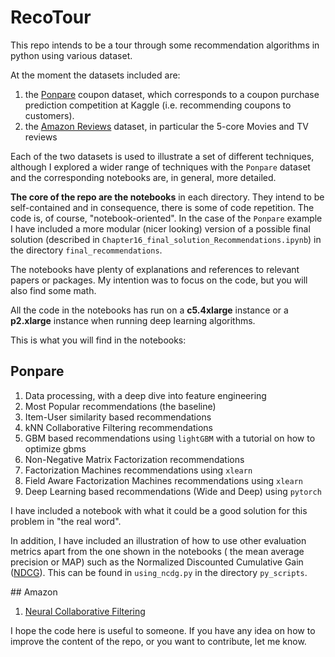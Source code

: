 # RecoTour

This repo intends to be a tour through some recommendation algorithms in
python using various dataset.

At the moment the datasets included are:

1. the [Ponpare](https://www.kaggle.com/c/coupon-purchase-prediction) coupon dataset,
which corresponds to a coupon purchase prediction competition at Kaggle (i.e.
recommending coupons to customers).
2. the [Amazon Reviews](http://jmcauley.ucsd.edu/data/amazon/) dataset, in
particular the 5-core Movies and TV reviews

Each of the two datasets is used to illustrate a set of different techniques,
although I explored a wider range of techniques with the `Ponpare` dataset and
the corresponding notebooks are, in general, more detailed.

**The core of the repo are the notebooks** in each directory. They intend to
be self-contained and in consequence, there is some of code repetition. The
code is, of course, "notebook-oriented". In the case of the `Ponpare` example
I have included a more modular (nicer looking) version of a possible final
solution (described in `Chapter16_final_solution_Recommendations.ipynb`) in
the directory `final_recommendations`.

The notebooks have plenty of explanations and references to relevant papers or
packages. My intention was to focus on the code, but you will also find some
math.

All the code in the notebooks has run on a **c5.4xlarge** instance or a
**p2.xlarge** instance when running deep learning algorithms.

This is what you will find in the notebooks:

## Ponpare

1. Data processing, with a deep dive into feature engineering
2. Most Popular recommendations (the baseline)
3. Item-User similarity based recommendations
4. kNN Collaborative Filtering recommendations
5. GBM based recommendations using `lightGBM` with a tutorial on how to optimize gbms
6. Non-Negative Matrix Factorization recommendations
7. Factorization Machines recommendations using `xlearn`
8. Field Aware Factorization Machines recommendations using `xlearn`
9. Deep Learning based recommendations (Wide and Deep) using `pytorch`

I have included a notebook with what it could be a good solution for this
problem in "the real word".

In addition, I have included an illustration of how to use other evaluation
metrics apart from the one shown in the notebooks ( the mean average precision
or MAP) such as the Normalized Discounted Cumulative Gain
([NDCG](https://en.wikipedia.org/wiki/Discounted_cumulative_gain)). This can
be found in  `using_ncdg.py` in the directory `py_scripts`.


## Amazon

1. [Neural Collaborative Filtering](https://www.comp.nus.edu.sg/~xiangnan/papers/ncf.pdf)


I hope the code here is useful to someone. If you have any idea on how to improve the content of the repo, or you want to contribute, let me know.